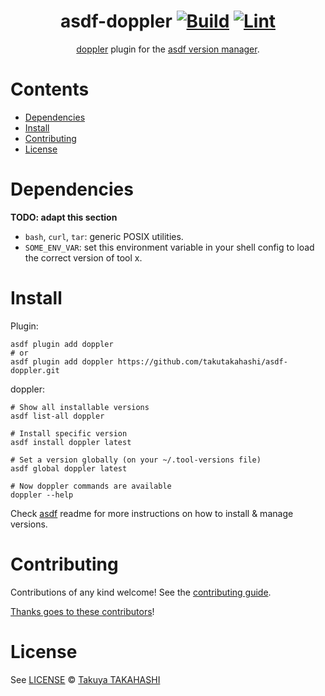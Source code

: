<div align="center">

# asdf-doppler [![Build](https://github.com/takutakahashi/asdf-doppler/actions/workflows/build.yml/badge.svg)](https://github.com/takutakahashi/asdf-doppler/actions/workflows/build.yml) [![Lint](https://github.com/takutakahashi/asdf-doppler/actions/workflows/lint.yml/badge.svg)](https://github.com/takutakahashi/asdf-doppler/actions/workflows/lint.yml)


[doppler](https://docs.doppler.com/docs/install-cli) plugin for the [asdf version manager](https://asdf-vm.com).

</div>

# Contents

- [Dependencies](#dependencies)
- [Install](#install)
- [Contributing](#contributing)
- [License](#license)

# Dependencies

**TODO: adapt this section**

- `bash`, `curl`, `tar`: generic POSIX utilities.
- `SOME_ENV_VAR`: set this environment variable in your shell config to load the correct version of tool x.

# Install

Plugin:

```shell
asdf plugin add doppler
# or
asdf plugin add doppler https://github.com/takutakahashi/asdf-doppler.git
```

doppler:

```shell
# Show all installable versions
asdf list-all doppler

# Install specific version
asdf install doppler latest

# Set a version globally (on your ~/.tool-versions file)
asdf global doppler latest

# Now doppler commands are available
doppler --help
```

Check [asdf](https://github.com/asdf-vm/asdf) readme for more instructions on how to
install & manage versions.

# Contributing

Contributions of any kind welcome! See the [contributing guide](contributing.md).

[Thanks goes to these contributors](https://github.com/takutakahashi/asdf-doppler/graphs/contributors)!

# License

See [LICENSE](LICENSE) © [Takuya TAKAHASHI](https://github.com/takutakahashi/)
